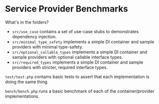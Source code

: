 Service Provider Benchmarks
===========================

What's in the folders?

- `src/use_case` contains a set of use-case stubs to demonstrates dependency injection.
- `src/minimal_type_safety` implements a simple DI container and sample providers with minimal type-safety.
- `src/optional_callable_types` implements a simple DI container and sample providers with optional callable interface types.
- `src/required_types` implements a simple DI container and sample providers with stricter, required interface types.

`test/test.php` contains basic tests to assert that each implementation is doing the same thing.

`bench/bench.php` runs a basic benchmark of each of the container/provider implementations.
